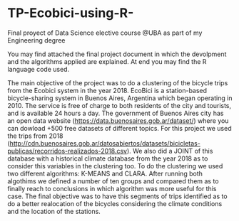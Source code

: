 # TP-Ecobici-using-R-
Final proyect of Data Science elective course @UBA as part of my Engineering degree

You may find attached the final project document in which the devolpment and the algorithms applied are explained. At end you may find the R language code used.

The main objective of the project was to do a clustering of the bicycle trips from the Ecobici system in the year 2018. EcoBici is a station-based bicycle-sharing system in Buenos Aires, Argentina which began operating in 2010. The service is free of charge to both residents of the city and tourists, and is available 24 hours a day. The government of Buenos Aires city has an open data website (https://data.buenosaires.gob.ar/dataset/) where you can dowload +500 free datasets of different topics. For this project we used the trips from 2018 (http://cdn.buenosaires.gob.ar/datosabiertos/datasets/bicicletas-publicas/recorridos-realizados-2018.csv). We also did a JOINT of this database with a historical climate database from the year 2018 as to consider this variables in the clustering too. To do the clustering we used two different algorithms: K-MEANS and CLARA. After running both algothims we defined a number of ten groups and compared them as to finally reach to conclusions in which algorithm was more useful for this case. The final objective was to have this segments of trips identified as to do a better realocation of the bicycles considering the climate conditions and the location of the stations. 

